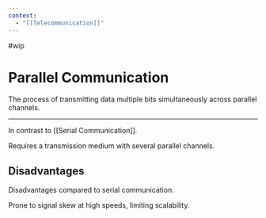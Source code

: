 ```yaml
---
context:
  - "[[Telecommunication]]"
---
```


#wip

# Parallel Communication

The process of transmitting data multiple bits simultaneously across parallel channels.

---

In contrast to [[Serial Communication]].

Requires a transmission medium with several parallel channels.

## Disadvantages

Disadvantages compared to serial communication.

Prone to signal skew at high speeds, limiting scalability.
